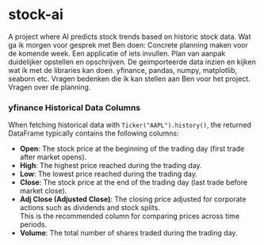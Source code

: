 # stock-ai
A project where AI predicts stock trends based on historic stock data.
Wat ga ik morgen voor gesprek met Ben doen:
Concrete planning maken voor de komende week. Een applicatie of iets invullen.
Plan van aanpak duidelijker opstellen en opschrijven. 
De geimporteerde data inzien en kijken wat ik met de libraries kan doen. yfinance, pandas, numpy, matplotlib, seaborn etc.
Vragen bedenken die ik kan stellen aan Ben voor het project. Vragen over de planning.

### yfinance Historical Data Columns

When fetching historical data with `Ticker("AAPL").history()`, the returned DataFrame typically contains the following columns:

- **Open**: The stock price at the beginning of the trading day (first trade after market opens).
- **High**: The highest price reached during the trading day.
- **Low**: The lowest price reached during the trading day.
- **Close**: The stock price at the end of the trading day (last trade before market close).
- **Adj Close (Adjusted Close)**: The closing price adjusted for corporate actions such as dividends and stock splits.  
  This is the recommended column for comparing prices across time periods.
- **Volume**: The total number of shares traded during the trading day.